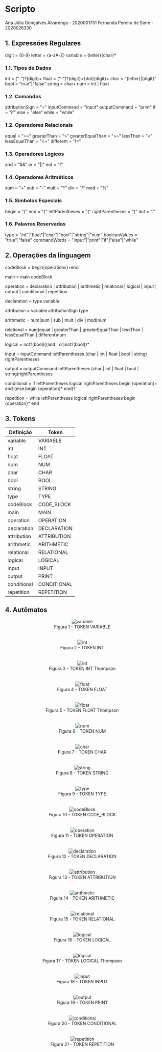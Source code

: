 # Scripto

Ana Júlia Gonçalves Alvarenga - 2020001751
Fernanda Pereira de Sene - 2020026330

## 1. Expressões Regulares

digit = {0-9}
letter = {a-zA-Z}
variable = {letter}{char}*

### 1.1. Tipos de Dados

int = ("-")?{digit}+
float = ("-")?{digit}+{dot}{digit}+
char = "{letter}|{digit}"
bool = "true"|"false"
string = char+
num = int | float

### 1.2. Comandos

attributionSign = "="
inputCommand = "input"
outputCommand = "print"
if = "if"
else = "else"
while = "while"

### 1.2. Operadores Relacionais

equal = "=="
greaterThan = ">"
greaterEqualThan = ">="
lessThan = "<"
lessEqualThan = "<="
different = "!="

### 1.3. Operadores Lógicos

and = "&&"
or = "||"
not = "!"

### 1.4. Operadores Aritméticos

sum = "+"
sub = "-"
mult = "*"
div = "/"
mod = "%"

### 1.5. Símbolos Especiais

begin = "{"
end = "}"
leftParentheses = "("
rightParentheses = ")"
dot = "."

### 1.6. Palavras Reservadas

type = "int"|"float"|"char"|"bool"|"string"|"num"
booleanValues = "true"|"false"
commandWords = "input"|"print"|"if"|"else"|"while"

## 2. Operações da linguagem

codeBlock = begin{operations}+end

main = main codeBlock

operation = declaration | attribution | arithmetic | relational | logical | input | output | conditional | repetition

declaration = type variable

attribution = variable attributionSign type

arithmetic = num(sum | sub | mult | div | mod)num

relational = num(equal | greaterThan | greaterEqualThan | lessThan | lessEqualThan | different)num

logical = not?(bool){(and | or)not?(bool)}*

input = inputCommand leftParentheses (char | int | float | bool | string) rightParentheses

output = outputCommand leftParentheses (char | int | float | bool | string)rightParentheses

conditional = if leftParentheses logical rightParentheses begin {operation}+ end {else begin {operation}* end}?

repetition = while leftParentheses logical rightParentheses begin {operation}* end

## 3. Tokens

| Definição | Token |
| ----------- | ----------- |
| variable | VARIABLE |
| int | INT |
| float | FLOAT |
| num | NUM |
| char | CHAR |
| bool | BOOL |
| string | STRING |
| type | TYPE |
| codeBlock | CODE_BLOCK |
| main | MAIN |
| operation | OPERATION |
| declaration | DECLARATION |
| attribution | ATTRIBUTION |
| arithmetic | ARITHMETIC |
| relational | RELATIONAL |
| logical | LOGICAL |
| input | INPUT |
| output | PRINT |
| conditional | CONDITIONAL |
| repetition | REPETITION |

## 4. Autômatos

<center>
    <img
        src="/assets/images/variable.png"
        alt="variable"
    >
</center>
<center>
    Figura 1 - TOKEN VARIABLE
</center>
<br/>
<br/>
<center>
    <img
        src="/assets/images/int.png"
        alt="int"
    >
</center>
<center>
    Figura 2 - TOKEN INT
</center>
<br/>
<br/>
<center>
    <img
        src="/assets/images/int-thomson.png"
        alt="int"
    >
</center>
<center>
    Figura 3 - TOKEN INT Thompson
</center>
<br/>
<br/>
<center>
    <img
        src="/assets/images/float.png"
        alt="float"
    >
</center>
<center>
    Figura 4 - TOKEN FLOAT
</center>
<br/>
<br/>
<center>
    <img
        src="/assets/images/float-thompson.png"
        alt="float"
    >
</center>
<center>
    Figura 5 - TOKEN FLOAT Thompson
</center>
<br/>
<br/>
<center>
    <img
        src="/assets/images/num.png"
        alt="num"
    >
</center>
<center>
    Figura 6 - TOKEN NUM
</center>
<br/>
<br/>
<center>
    <img
        src="/assets/images/char.png"
        alt="char"
    >
</center>
<center>
    Figura 7 - TOKEN CHAR
</center>
<br/>
<br/>
<center>
    <img
        src="/assets/images/string.png"
        alt="string"
    >
</center>
<center>
    Figura 8 - TOKEN STRING
</center>
<br/>
<br/>
<center>
    <img
        src="/assets/images/type.png"
        alt="type"
    >
</center>
<center>
    Figura 9 - TOKEN TYPE
</center>
<br/>
<br/>
<center>
    <img
        src="/assets/images/codeBlock.png"
        alt="codeBlock"
    >
</center>
<center>
    Figura 10 - TOKEN CODE_BLOCK
</center>
<br/>
<br/>
<center>
    <img
        src="/assets/images/operation.png"
        alt="operation"
    >
</center>
<center>
    Figura 11 - TOKEN OPERATION
</center>
<br/>
<br/>
<center>
    <img
        src="/assets/images/declaration.png"
        alt="declaration"
    >
</center>
<center>
    Figura 12 - TOKEN DECLARATION
</center>
<br/>
<br/>
<center>
    <img
        src="/assets/images/attribution.png"
        alt="attribution"
    >
</center>
<center>
    Figura 13 - TOKEN ATTRIBUTION
</center>
<br/>
<br/>
<center>
    <img
        src="/assets/images/arithmetic.png"
        alt="arithmetic"
    >
</center>
<center>
    Figura 14 - TOKEN ARITHMETIC
</center>
<br/>
<br/>
<center>
    <img
        src="/assets/images/relational.png"
        alt="relational"
    >
</center>
<center>
    Figura 15 - TOKEN RELATIONAL
</center>
<br/>
<br/>
<center>
    <img
        src="/assets/images/logical.png"
        alt="logical"
    >
</center>
<center>
    Figura 16 - TOKEN LOGICAL
</center>
<br/>
<br/>
<center>
    <img
        src="/assets/images/logical-thompson.png"
        alt="logical"
    >
</center>
<center>
    Figura 17 - TOKEN LOGICAL Thompson
</center>
<br/>
<br/>
<center>
    <img
        src="/assets/images/input.png"
        alt="input"
    >
</center>
<center>
    Figura 18 - TOKEN INPUT
</center>
<br/>
<br/>
<center>
    <img
        src="/assets/images/output.png"
        alt="output"
    >
</center>
<center>
    Figura 19 - TOKEN PRINT
</center>
<br/>
<br/>
<center>
    <img
        src="/assets/images/conditional.png"
        alt="conditional"
    >
</center>
<center>
    Figura 20 - TOKEN CONDITIONAL
</center>
<br/>
<br/>
<center>
    <img
        src="/assets/images/repetition.png"
        alt="repetition"
    >
</center>
<center>
    Figura 21 - TOKEN REPETITION
</center>